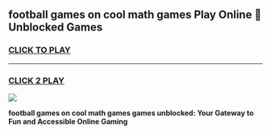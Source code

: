 
## football games on cool math games Play Online 👋 Unblocked Games
<h3>
<a href="https://news.freeplayer.one?title=football_games_on_cool_math_games&ref=17CMG">CLICK TO PLAY</a></h3>
<hr>

<h3>
<a href="https://news.freeplayer.one?title=football_games_on_cool_math_games&ref=17CMG">CLICK 2 PLAY</a>
  
</h3>

<a href="https://news.freeplayer.one?title=football_games_on_cool_math_games&ref=17CMG/"><img src="https://clearcache.store/games.png"></a>


**football games on cool math games games unblocked: Your Gateway to Fun and Accessible Online Gaming**
